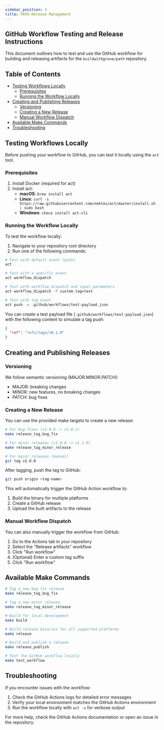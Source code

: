 ```yaml
---
sidebar_position: 3
title: PATH Release Management
---
```


## GitHub Workflow Testing and Release Instructions <!-- omit in toc -->

This document outlines how to test and use the GitHub workflow for building and releasing artifacts for the `buildwithgrove/path` repository.

## Table of Contents <!-- omit in toc -->

- [Testing Workflows Locally](#testing-workflows-locally)
  - [Prerequisites](#prerequisites)
  - [Running the Workflow Locally](#running-the-workflow-locally)
- [Creating and Publishing Releases](#creating-and-publishing-releases)
  - [Versioning](#versioning)
  - [Creating a New Release](#creating-a-new-release)
  - [Manual Workflow Dispatch](#manual-workflow-dispatch)
- [Available Make Commands](#available-make-commands)
- [Troubleshooting](#troubleshooting)

## Testing Workflows Locally

Before pushing your workflow to GitHub, you can test it locally using the `act` tool.

### Prerequisites

1. Install Docker (required for act)
2. Install act:
   - **macOS**: `brew install act`
   - **Linux**: `curl -s https://raw.githubusercontent.com/nektos/act/master/install.sh | sudo bash`
   - **Windows**: `choco install act-cli`

### Running the Workflow Locally

To test the workflow locally:

1. Navigate to your repository root directory
2. Run one of the following commands:

```bash
# Test with default event (push)
act

# Test with a specific event
act workflow_dispatch

# Test with workflow_dispatch and input parameters
act workflow_dispatch -P custom_tag=test

# Test with tag event
act push -e .github/workflows/test-payload.json
```

You can create a test payload file (`.github/workflows/test-payload.json`) with the following content to simulate a tag push:

```json
{
  "ref": "refs/tags/v0.1.0"
}
```

## Creating and Publishing Releases

### Versioning

We follow semantic versioning (MAJOR.MINOR.PATCH):

- MAJOR: breaking changes
- MINOR: new features, no breaking changes
- PATCH: bug fixes

### Creating a New Release

You can use the provided make targets to create a new release:

```bash
# For bug fixes (v1.0.0 -> v1.0.1)
make release_tag_bug_fix

# For minor releases (v1.0.0 -> v1.1.0)
make release_tag_minor_release

# For major releases (manual)
git tag v2.0.0
```

After tagging, push the tag to GitHub:

```bash
git push origin <tag-name>
```

This will automatically trigger the GitHub Action workflow to:

1. Build the binary for multiple platforms
2. Create a GitHub release
3. Upload the built artifacts to the release

### Manual Workflow Dispatch

You can also manually trigger the workflow from GitHub:

1. Go to the Actions tab in your repository
2. Select the "Release artifacts" workflow
3. Click "Run workflow"
4. (Optional) Enter a custom tag suffix
5. Click "Run workflow"

## Available Make Commands

```bash
# Tag a new bug fix release
make release_tag_bug_fix

# Tag a new minor release
make release_tag_minor_release

# Build for local development
make build

# Build release binaries for all supported platforms
make release

# Build and publish a release
make release_publish

# Test the GitHub workflow locally
make test_workflow
```

## Troubleshooting

If you encounter issues with the workflow:

1. Check the GitHub Actions logs for detailed error messages
2. Verify your local environment matches the GitHub Actions environment
3. Run the workflow locally with `act -v` for verbose output

For more help, check the GitHub Actions documentation or open an issue in the repository.
